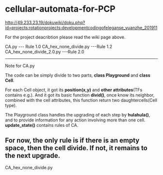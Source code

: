 # cellular-automata-for-PCP
http://49.233.23.19/dokuwiki/doku.php?id=projects:rotationprojects:developmentcodingofeleganse_yuanzhe_201911


For the project deacribtion please read the wiki page above.

CA.py --- Rule 1.0
CA_hex_none_divide.py ---Rule 1.2
CA_hex_none_divide_2.0.py ---Rule 2.0

----
Note for CA.py

The code can be simply divide to two parts, **class Playground** and **class Cell**.
  
For each Cell object, it got its **position(x,y)** and **other attributes**(TFs contains e.g.). And it got its basic function **divid()**, once know its neighbor, combined with the cell attributes, this function return two daughtercells(Cell type).
  
The Playground class handles the upgrading of each step by **hulahula()**, and to provide information for any action involving more than one cell. **update_state()** contains rules of CA.
  
For now, the only rule is if there is an empty space, then the cell divide. If not, it remains to the next upgrade.
----

CA_hex_none_divide.py
